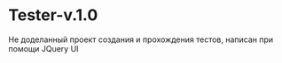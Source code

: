 Tester-v.1.0
============

Не доделанный проект создания и прохождения тестов, написан при помощи JQuery UI
